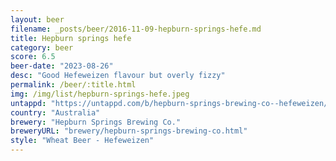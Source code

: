 ```yaml
---
layout: beer
filename: _posts/beer/2016-11-09-hepburn-springs-hefe.md
title: Hepburn springs hefe
category: beer
score: 6.5
beer-date: "2023-08-26"
desc: "Good Hefeweizen flavour but overly fizzy"
permalink: /beer/:title.html
img: /img/list/hepburn-springs-hefe.jpeg
untappd: "https://untappd.com/b/hepburn-springs-brewing-co--hefeweizen/4106169"
country: "Australia"
brewery: "Hepburn Springs Brewing Co."
breweryURL: "brewery/hepburn-springs-brewing-co.html"
style: "Wheat Beer - Hefeweizen"
---
```

